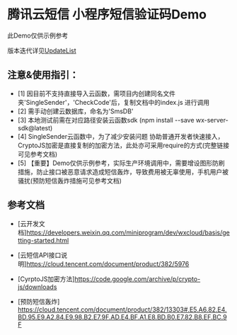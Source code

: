 # 腾讯云短信 小程序短信验证码Demo
此Demo仅供示例参考

版本迭代详见[UpdateList](https://github.com/tantanyj/qcloudsms_js_miniprogram/blob/master/UpdateList.md)

## 注意&使用指引：
- [1] 因目前不支持直接导入云函数，需项目内创建同名文件夹'SingleSender'，'CheckCode'后，复制文档中的index.js 进行调用
- [2] 需手动创建云数据库，命名为'SmsDB'
- [3] 本地测试前需在对应路径安装云函数sdk (npm install --save wx-server-sdk@latest) 
- [4] SingleSender云函数中，为了减少安装问题 协助普通开发者快速接入，CryptoJS加密是直接复制的加密方法，此处亦可采用require的方式(完整链接可见参考文档) 
- [5] 【重要】Demo仅供示例参考，实际生产环境调用中，需要增设图形防刷措施，防止接口被恶意请求造成短信轰炸，导致费用被无辜使用，手机用户被骚扰(预防短信轰炸措施可见参考文档)

## 参考文档
- [云开发文档]https://developers.weixin.qq.com/miniprogram/dev/wxcloud/basis/getting-started.html

- [云短信API接口说明]https://cloud.tencent.com/document/product/382/5976

- [CyrptoJS加密方法]https://code.google.com/archive/p/crypto-js/downloads

- [预防短信轰炸]
https://cloud.tencent.com/document/product/382/13303#.E5.A6.82.E4.BD.95.E9.A2.84.E9.98.B2.E7.9F.AD.E4.BF.A1.E8.BD.B0.E7.82.B8.EF.BC.9F


